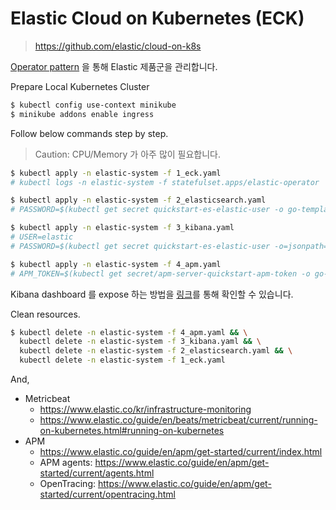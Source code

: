 # Elastic Cloud on Kubernetes (ECK)

> https://github.com/elastic/cloud-on-k8s

[Operator pattern](https://kubernetes.io/ko/docs/concepts/extend-kubernetes/operator/) 을 통해 Elastic 제품군을 관리합니다.

Prepare Local Kubernetes Cluster
```zsh
$ kubectl config use-context minikube
$ minikube addons enable ingress
```

Follow below commands step by step.
> Caution: CPU/Memory 가 아주 많이 필요합니다.
```zsh
$ kubectl apply -n elastic-system -f 1_eck.yaml
# kubectl logs -n elastic-system -f statefulset.apps/elastic-operator

$ kubectl apply -n elastic-system -f 2_elasticsearch.yaml
# PASSWORD=$(kubectl get secret quickstart-es-elastic-user -o go-template='{{.data.elastic | base64decode}}')

$ kubectl apply -n elastic-system -f 3_kibana.yaml
# USER=elastic
# PASSWORD=$(kubectl get secret quickstart-es-elastic-user -o=jsonpath='{.data.elastic}' | base64 --decode)

$ kubectl apply -n elastic-system -f 4_apm.yaml
# APM_TOKEN=$(kubectl get secret/apm-server-quickstart-apm-token -o go-template='{{index .data "secret-token" | base64decode}}')
```

Kibana dashboard 를 expose 하는 방법을 [링크](https://www.elastic.co/guide/en/cloud-on-k8s/current/k8s-tls-certificates.html)를 통해 확인할 수 있습니다.


Clean resources.
```zsh
$ kubectl delete -n elastic-system -f 4_apm.yaml && \
  kubectl delete -n elastic-system -f 3_kibana.yaml && \
  kubectl delete -n elastic-system -f 2_elasticsearch.yaml && \
  kubectl delete -n elastic-system -f 1_eck.yaml
```

And,
* Metricbeat
  * https://www.elastic.co/kr/infrastructure-monitoring
  * https://www.elastic.co/guide/en/beats/metricbeat/current/running-on-kubernetes.html#running-on-kubernetes
* APM
  * https://www.elastic.co/guide/en/apm/get-started/current/index.html
  * APM agents: https://www.elastic.co/guide/en/apm/get-started/current/agents.html
  * OpenTracing: https://www.elastic.co/guide/en/apm/get-started/current/opentracing.html
